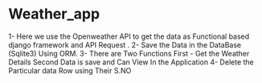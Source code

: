 # Weather_app

1- Here we use the Openweather API to get the data as Functional based django framework and API Request .
2- Save the Data in the DataBase (Sqlite3) Using ORM.
3- There are Two Functions First - Get the Weather Details Second Data is save and Can View In the Application 
4- Delete the Particular data Row using Their S.NO 

